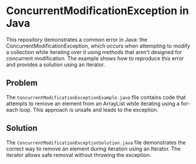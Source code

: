 # ConcurrentModificationException in Java
This repository demonstrates a common error in Java: the ConcurrentModificationException, which occurs when attempting to modify a collection while iterating over it using methods that aren't designed for concurrent modification.  The example shows how to reproduce this error and provides a solution using an Iterator.

## Problem
The `ConcurrentModificationExceptionExample.java` file contains code that attempts to remove an element from an ArrayList while iterating using a for-each loop. This approach is unsafe and leads to the exception.

## Solution
The `ConcurrentModificationExceptionSolution.java` file demonstrates the correct way to remove an element during iteration using an Iterator. The iterator allows safe removal without throwing the exception. 